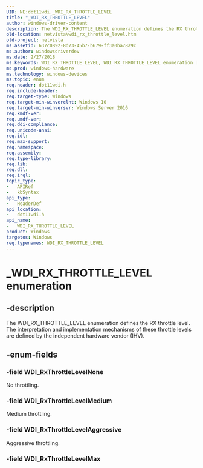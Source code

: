 ```yaml
---
UID: NE:dot11wdi._WDI_RX_THROTTLE_LEVEL
title: "_WDI_RX_THROTTLE_LEVEL"
author: windows-driver-content
description: The WDI_RX_THROTTLE_LEVEL enumeration defines the RX throttle level. The interpretation and implementation mechanisms of these throttle levels are defined by the independent hardware vendor (IHV).
old-location: netvista\wdi_rx_throttle_level.htm
old-project: netvista
ms.assetid: 637c0892-8d73-45b7-b679-ff3a0ba78a9c
ms.author: windowsdriverdev
ms.date: 2/27/2018
ms.keywords: WDI_RX_THROTTLE_LEVEL, WDI_RX_THROTTLE_LEVEL enumeration [Network Drivers Starting with Windows Vista], WDI_RxThrottleLevelAggressive, WDI_RxThrottleLevelMedium, WDI_RxThrottleLevelNone, _WDI_RX_THROTTLE_LEVEL, dot11wdi/WDI_RX_THROTTLE_LEVEL, dot11wdi/WDI_RxThrottleLevelAggressive, dot11wdi/WDI_RxThrottleLevelMedium, dot11wdi/WDI_RxThrottleLevelNone, netvista.wdi_rx_throttle_level, netvista.wifi_rx_throttle_level
ms.prod: windows-hardware
ms.technology: windows-devices
ms.topic: enum
req.header: dot11wdi.h
req.include-header: 
req.target-type: Windows
req.target-min-winverclnt: Windows 10
req.target-min-winversvr: Windows Server 2016
req.kmdf-ver: 
req.umdf-ver: 
req.ddi-compliance: 
req.unicode-ansi: 
req.idl: 
req.max-support: 
req.namespace: 
req.assembly: 
req.type-library: 
req.lib: 
req.dll: 
req.irql: 
topic_type:
-	APIRef
-	kbSyntax
api_type:
-	HeaderDef
api_location:
-	dot11wdi.h
api_name:
-	WDI_RX_THROTTLE_LEVEL
product: Windows
targetos: Windows
req.typenames: WDI_RX_THROTTLE_LEVEL
---
```


# _WDI_RX_THROTTLE_LEVEL enumeration


## -description


The WDI_RX_THROTTLE_LEVEL enumeration defines the RX throttle level. The interpretation and implementation mechanisms of these throttle levels are defined by the independent hardware vendor (IHV).


## -enum-fields




### -field WDI_RxThrottleLevelNone

No throttling.


### -field WDI_RxThrottleLevelMedium

Medium throttling.


### -field WDI_RxThrottleLevelAggressive

Aggressive throttling.


### -field WDI_RxThrottleLevelMax



